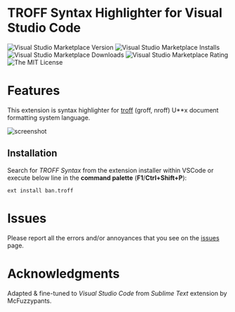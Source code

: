 # TROFF Syntax Highlighter for Visual Studio Code

![Visual Studio Marketplace Version](https://img.shields.io/visual-studio-marketplace/v/ban.troff.svg?style=flat-square)
![Visual Studio Marketplace Installs](https://img.shields.io/visual-studio-marketplace/i/ban.troff.svg?style=flat-square)
![Visual Studio Marketplace Downloads](https://img.shields.io/visual-studio-marketplace/d/ban.troff.svg?style=flat-square)
![Visual Studio Marketplace Rating](https://img.shields.io/visual-studio-marketplace/r/ban.troff.svg?style=flat-square)
![The MIT License](https://img.shields.io/badge/license-MIT-orange.svg?style=flat-square)

# Features

This extension is syntax highlighter for [troff](https://en.wikipedia.org/wiki/Troff) (groff, nroff) U**x document formatting system language.

![screenshot](media/screenshot.png)

## Installation

Search for *TROFF Syntax* from the extension installer within VSCode or execute below line in the **command palette** (**F1**/**Ctrl+Shift+P**):
```
ext install ban.troff
```

# Issues

Please report all the errors and/or annoyances that you see on the [issues](https://github.com/bartosz-antosik/vscode-troff/issues) page.

# Acknowledgments

Adapted & fine-tuned to *Visual Studio Code* from *Sublime Text* extension by McFuzzypants.
